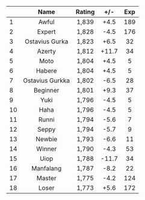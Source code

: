 | |Name|Rating|+/-|Exp|
|-|:--:|:----:|:-:|:-:|
|1|Awful|1,839|+4.5|189|
|2|Expert|1,828|-4.5|176|
|3|Ostavius Gurka|1,823|+6.5|32|
|4|Azerty|1,812|+11.7|34|
|5|Moto|1,804|+4.5|5|
|6|Habere|1,804|+4.5|5|
|7|Ostavius Gurkka|1,802|-6.5|28|
|8|Beginner|1,801|+9.3|37|
|9|Yuki|1,796|-4.5|5|
|10|Haha|1,796|-4.5|5|
|11|Runni|1,794|-5.6|7|
|12|Seppy|1,794|-5.7|9|
|13|Newbie|1,793|-6.6|11|
|14|Winner|1,790|-4.3|53|
|15|Uiop|1,788|-11.7|34|
|16|Manfalang|1,787|-8.2|22|
|17|Master|1,775|-4.2|124|
|18|Loser|1,773|+5.6|172|
